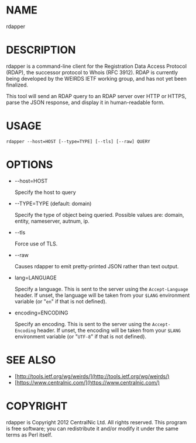 # NAME

rdapper

# DESCRIPTION

rdapper is a command-line client for the Registration Data Access Protocol
(RDAP), the successor protocol to Whois (RFC 3912). RDAP is currently being
developed by the WEIRDS IETF working group, and has not yet been finalized.

This tool will send an RDAP query to an RDAP server over HTTP or HTTPS, parse
the JSON response, and display it in human-readable form.

# USAGE

    rdapper --host=HOST [--type=TYPE] [--tls] [--raw] QUERY

# OPTIONS

- \--host=HOST

    Specify the host to query

- \--TYPE=TYPE (default: domain)

    Specify the type of object being queried. Possible values are: domain, entity,
    nameserver, autnum, ip.

- \--tls

    Force use of TLS.

- \--raw

    Causes rdapper to emit pretty-printed JSON rather than text output.

- lang=LANGUAGE

    Specify a language. This is sent to the server using the `Accept-Language`
    header. If unset, the language will be taken from your `$LANG` environment
    variable (or "`en`" if that is not defined).

- encoding=ENCODING

    Specify an encoding. This is sent to the server using the `Accept-Encoding`
    header. If unset, the encoding will be taken from your `$LANG` environment
    variable (or "`UTF-8`" if that is not defined).

# SEE ALSO

- [http://tools.ietf.org/wg/weirds/](http://tools.ietf.org/wg/weirds/)
- [https://www.centralnic.com/](https://www.centralnic.com/)

# COPYRIGHT

rdapper is Copyright 2012 CentralNic Ltd. All rights reserved. This program is
free software; you can redistribute it and/or modify it under the same terms as
Perl itself.
